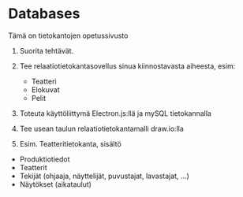 # Databases  
Tämä on tietokantojen opetussivusto

1. Suorita tehtävät.

2. Tee relaatiotietokantasovellus sinua kiinnostavasta aiheesta, esim:
     - Teatteri
     - Elokuvat
     - Pelit

3. Toteuta käyttöliittymä Electron.js:llä ja mySQL tietokannalla

4. Tee usean taulun relaatiotietokantamalli draw.io:lla

5.  Esim. Teatteritietokanta, sisältö
  - Produktiotiedot
  - Teatterit
  - Tekijät (ohjaaja, näyttelijät, puvustajat, lavastajat, ...)
  - Näytökset (aikataulut)

